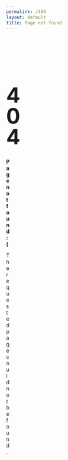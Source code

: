 ```yaml
---
permalink: /404
layout: default
title: Page not found
---
```


<style type="text/css" media="screen">
  .container {
    margin: 10px auto;
    max-width: 600px;
    text-align: center;
    padding-right: 700px;
    padding-top: 100px;
  }
  h1 {
    margin: 30px 0;
    font-size: 4em;
    line-height: 1;
    letter-spacing: -1px;
  }
</style>

<div class="container">
  <h1>404</h1>

  <p><strong>Page not found :(</strong></p>
  <p>The requested page could not be found.</p>
</div>

